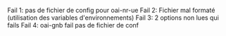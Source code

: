 Fail 1: pas de fichier de config pour oai-nr-ue
Fail 2: Fichier mal formaté (utilisation des variables d'environnements)
Fail 3: 2 options non lues qui fails
Fail 4: oai-gnb fail pas de fichier de conf
